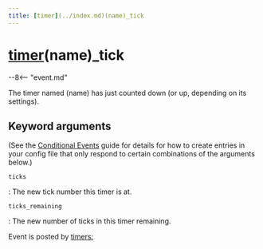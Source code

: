 ```yaml
---
title: [timer](../index.md)(name)_tick
---
```


# [timer](../index.md)(name)_tick


--8<-- "event.md"

The timer named (name) has just counted down (or up, depending on its
settings).

## Keyword arguments

(See the [Conditional Events](overview/conditional.md)
guide for details for how to create entries in your config file that
only respond to certain combinations of the arguments below.)

`ticks`

:   The new tick number this timer is at.

`ticks_remaining`

:   The new number of ticks in this timer remaining.

Event is posted by [timers:](../config/timers.md)
